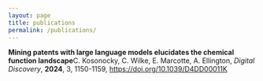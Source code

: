 ```yaml
---
layout: page
title: publications
permalink: /publications/
---
```



**Mining patents with large language models elucidates the chemical function landscape**C. Kosonocky, C. Wilke, E. Marcotte, A. Ellington, *Digital Discovery*, **2024**, 3, 1150-1159, https://doi.org/10.1039/D4DD00011K

